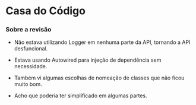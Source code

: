 # Casa do Código


### Sobre a revisão


- Não estava utilizando Logger em nenhuma parte da API, tornando a API desfuncional.

- Estava usando Autowired para injeção de dependência sem necessidade.

- Também vi algumas escolhas de nomeação de classes que não ficou muito bom.

- Acho que poderia ter simplificado em algumas partes.








